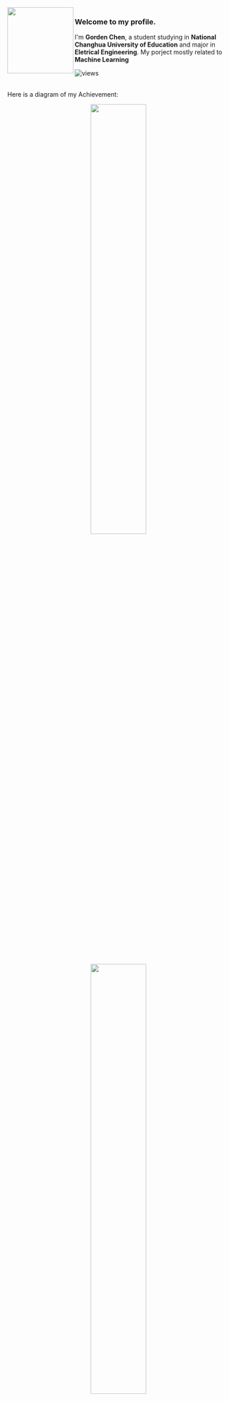 <img align="left" src="https://64.media.tumblr.com/73ac55f8e47e2cbf347a2fc6dffd229b/139f7c30cce80c25-f4/s1280x1920/e58196cd4bdb7f9fedb9842ea83c266d02a400df.png" width="150" height="150">

### Welcome to my profile.

I'm **Gorden Chen**, a student studying in **National Changhua University of Education** and major in **Eletrical Engineering**. My porject mostly related to **Machine Learning**

![views](https://komarev.com/ghpvc/?username=balaboom123&style=flat&color=313131&label=views&abbreviated=true)

<br>
Here is a diagram of my Achievement:
<p align="center">
  <img height="50%" width="auto" src ="https://github-readme-stats.vercel.app/api?username=balaboom123&show_icons=true&count_private=true&theme=darcula&hide_border=true&hide=issues,contribs&bg_color=00000000">
  <img height="50%" width="auto" src ="https://github-readme-stats.vercel.app/api/top-langs/?username=balaboom123&layout=compact&hide_border=true&theme=darcula&bg_color=00000000&langs_count=6&hide=jupyter%20notebook,tex,css,php&exclude_repo=Pacman-AI">
  <br>
  <br>
</p>

<br>
Here is a list of my Projects:

| **Python**                                                                                                                                                                                                                                                                                                                                                                                                                                                                                                                                                                                                                                                                                                                                                                                                                                                                                                                                                                                                                                                                                                                                                                                                                                                                                                                                                  | **C**                                                                                                                                                                                                                                                                                                                                                                                                                                                                                                                                                                                                                                                                                                                                                                                                                                                                                                                                                                                                                                                                                                                                                                                                                                                                                                       |
| --------------------------------------------------------------------------------------------------------------------------------------------------------------------------------------------------------------------------------------------------------------------------------------------------------------------------------------------------------------------------------------------------------------------------------------------------------------------------------------------------------------------------------------------------------------------------------------------------------------------------------------------------------------------------------------------------------------------------------------------------------------------------------------------------------------------------------------------------------------------------------------------------------------------------------------------------------------------------------------------------------------------------------------------------------------------------------------------------------------------------------------------------------------------------------------------------------------------------------------------------------------------------------------------------------------------------------------------------------- | --------------------------------------------------------------------------------------------------------------------------------------------------------------------------------------------------------------------------------------------------------------------------------------------------------------------------------------------------------------------------------------------------------------------------------------------------------------------------------------------------------------------------------------------------------------------------------------------------------------------------------------------------------------------------------------------------------------------------------------------------------------------------------------------------------------------------------------------------------------------------------------------------------------------------------------------------------------------------------------------------------------------------------------------------------------------------------------------------------------------------------------------------------------------------------------------------------------------------------------------------------------------------------------------------------------------------------------------------------------------------------- |
| • [Two-Step-Muti-Biometric-Authentication-System](https://github.com/NCUE-EE-AIAL/Two-Step-Muti-Biometric-Authentication-System) - Utilize face recognition using VGG-16 and voice recognition using ResCNN to construct a authentication system <br> • [Taiwan_Stock_Predictor](https://github.com/balaboom123/Taiwan_Stock_Predictor) - Crawl the data from Taiwan trade market and analyze through ML <br> • [Recognition_System_Using_Deepspeaker_and_Dlib](https://github.com/balaboom123/Recognition_System_Using_Deepspeaker_and_Dlib) - A implementation of verification system with the CAPTCHAs   | Content 1-2 with additional text     |




<!--
**balaboom123/balaboom123** is a ✨ _special_ ✨ repository because its `README.md` (this file) appears on your GitHub profile.

Here are some ideas to get you started:

- 🔭 I’m currently working on ...
- 🌱 I’m currently learning ...
- 👯 I’m looking to collaborate on ...
- 🤔 I’m looking for help with ...
- 💬 Ask me about ...
- 📫 How to reach me: ...
- 😄 Pronouns: ...
- ⚡ Fun fact: ...
-->

